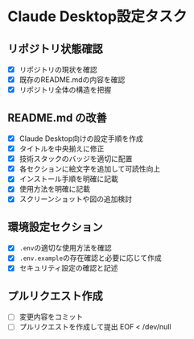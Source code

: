 # Claude Desktop設定タスク

## リポジトリ状態確認
- [x] リポジトリの現状を確認
- [x] 既存のREADME.mdの内容を確認
- [x] リポジトリ全体の構造を把握

## README.md の改善
- [x] Claude Desktop向けの設定手順を作成
- [x] タイトルを中央揃えに修正
- [x] 技術スタックのバッジを適切に配置
- [x] 各セクションに絵文字を追加して可読性向上
- [x] インストール手順を明確に記載
- [x] 使用方法を明確に記載
- [x] スクリーンショットや図の追加検討

## 環境設定セクション
- [x] `.env`の適切な使用方法を確認
- [x] `.env.example`の存在確認と必要に応じて作成
- [x] セキュリティ設定の確認と記述

## プルリクエスト作成
- [ ] 変更内容をコミット
- [ ] プルリクエストを作成して提出
EOF < /dev/null
